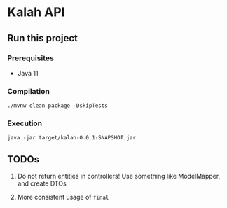 # Kalah API

## Run this project

### Prerequisites

- Java 11

### Compilation

```shell
./mvnw clean package -DskipTests
```

### Execution

```shell
java -jar target/kalah-0.0.1-SNAPSHOT.jar
```

## TODOs

1. Do not return entities in controllers! Use something like ModelMapper, and create DTOs

2. More consistent usage of `final`

